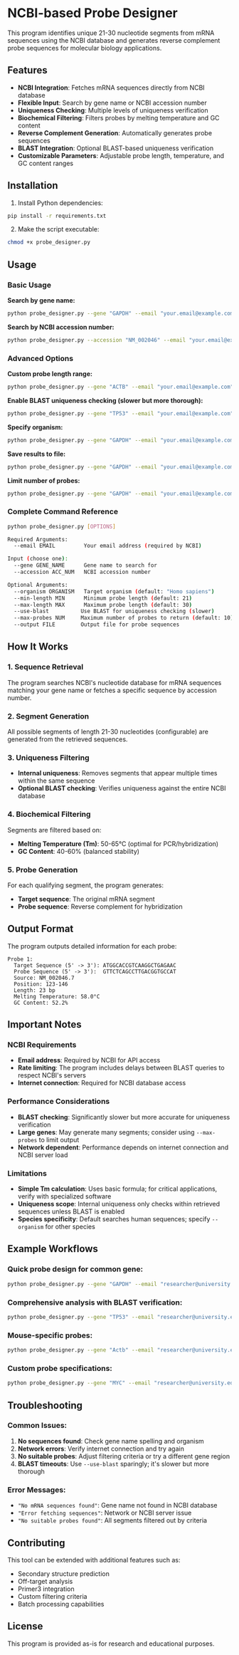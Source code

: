 # NCBI-based Probe Designer

This program identifies unique 21-30 nucleotide segments from mRNA sequences using the NCBI database and generates reverse complement probe sequences for molecular biology applications.

## Features

- **NCBI Integration**: Fetches mRNA sequences directly from NCBI database
- **Flexible Input**: Search by gene name or NCBI accession number
- **Uniqueness Checking**: Multiple levels of uniqueness verification
- **Biochemical Filtering**: Filters probes by melting temperature and GC content
- **Reverse Complement Generation**: Automatically generates probe sequences
- **BLAST Integration**: Optional BLAST-based uniqueness verification
- **Customizable Parameters**: Adjustable probe length, temperature, and GC content ranges

## Installation

1. Install Python dependencies:
```bash
pip install -r requirements.txt
```

2. Make the script executable:
```bash
chmod +x probe_designer.py
```

## Usage

### Basic Usage

**Search by gene name:**
```bash
python probe_designer.py --gene "GAPDH" --email "your.email@example.com"
```

**Search by NCBI accession number:**
```bash
python probe_designer.py --accession "NM_002046" --email "your.email@example.com"
```

### Advanced Options

**Custom probe length range:**
```bash
python probe_designer.py --gene "ACTB" --email "your.email@example.com" --min-length 25 --max-length 35
```

**Enable BLAST uniqueness checking (slower but more thorough):**
```bash
python probe_designer.py --gene "TP53" --email "your.email@example.com" --use-blast
```

**Specify organism:**
```bash
python probe_designer.py --gene "GAPDH" --email "your.email@example.com" --organism "Mus musculus"
```

**Save results to file:**
```bash
python probe_designer.py --gene "GAPDH" --email "your.email@example.com" --output "gapdh_probes.txt"
```

**Limit number of probes:**
```bash
python probe_designer.py --gene "GAPDH" --email "your.email@example.com" --max-probes 5
```

### Complete Command Reference

```bash
python probe_designer.py [OPTIONS]

Required Arguments:
  --email EMAIL         Your email address (required by NCBI)

Input (choose one):
  --gene GENE_NAME      Gene name to search for
  --accession ACC_NUM   NCBI accession number

Optional Arguments:
  --organism ORGANISM   Target organism (default: "Homo sapiens")
  --min-length MIN      Minimum probe length (default: 21)
  --max-length MAX      Maximum probe length (default: 30)
  --use-blast          Use BLAST for uniqueness checking (slower)
  --max-probes NUM     Maximum number of probes to return (default: 10)
  --output FILE        Output file for probe sequences
```

## How It Works

### 1. Sequence Retrieval
The program searches NCBI's nucleotide database for mRNA sequences matching your gene name or fetches a specific sequence by accession number.

### 2. Segment Generation
All possible segments of length 21-30 nucleotides (configurable) are generated from the retrieved sequences.

### 3. Uniqueness Filtering
- **Internal uniqueness**: Removes segments that appear multiple times within the same sequence
- **Optional BLAST checking**: Verifies uniqueness against the entire NCBI database

### 4. Biochemical Filtering
Segments are filtered based on:
- **Melting Temperature (Tm)**: 50-65°C (optimal for PCR/hybridization)
- **GC Content**: 40-60% (balanced stability)

### 5. Probe Generation
For each qualifying segment, the program generates:
- **Target sequence**: The original mRNA segment
- **Probe sequence**: Reverse complement for hybridization

## Output Format

The program outputs detailed information for each probe:

```
Probe 1:
  Target Sequence (5' -> 3'): ATGGCACCGTCAAGGCTGAGAAC
  Probe Sequence (5' -> 3'):  GTTCTCAGCCTTGACGGTGCCAT
  Source: NM_002046.7
  Position: 123-146
  Length: 23 bp
  Melting Temperature: 58.0°C
  GC Content: 52.2%
```

## Important Notes

### NCBI Requirements
- **Email address**: Required by NCBI for API access
- **Rate limiting**: The program includes delays between BLAST queries to respect NCBI's servers
- **Internet connection**: Required for NCBI database access

### Performance Considerations
- **BLAST checking**: Significantly slower but more accurate for uniqueness verification
- **Large genes**: May generate many segments; consider using `--max-probes` to limit output
- **Network dependent**: Performance depends on internet connection and NCBI server load

### Limitations
- **Simple Tm calculation**: Uses basic formula; for critical applications, verify with specialized software
- **Uniqueness scope**: Internal uniqueness only checks within retrieved sequences unless BLAST is enabled
- **Species specificity**: Default searches human sequences; specify `--organism` for other species

## Example Workflows

### Quick probe design for common gene:
```bash
python probe_designer.py --gene "GAPDH" --email "researcher@university.edu"
```

### Comprehensive analysis with BLAST verification:
```bash
python probe_designer.py --gene "TP53" --email "researcher@university.edu" --use-blast --output "tp53_probes.txt"
```

### Mouse-specific probes:
```bash
python probe_designer.py --gene "Actb" --email "researcher@university.edu" --organism "Mus musculus"
```

### Custom probe specifications:
```bash
python probe_designer.py --gene "MYC" --email "researcher@university.edu" --min-length 28 --max-length 32 --max-probes 3
```

## Troubleshooting

### Common Issues:
1. **No sequences found**: Check gene name spelling and organism
2. **Network errors**: Verify internet connection and try again
3. **No suitable probes**: Adjust filtering criteria or try a different gene region
4. **BLAST timeouts**: Use `--use-blast` sparingly; it's slower but more thorough

### Error Messages:
- `"No mRNA sequences found"`: Gene name not found in NCBI database
- `"Error fetching sequences"`: Network or NCBI server issue
- `"No suitable probes found"`: All segments filtered out by criteria

## Contributing

This tool can be extended with additional features such as:
- Secondary structure prediction
- Off-target analysis
- Primer3 integration
- Custom filtering criteria
- Batch processing capabilities

## License

This program is provided as-is for research and educational purposes.